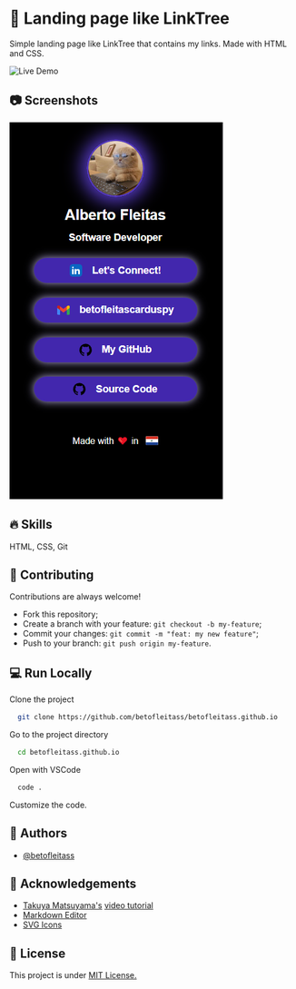 
# 🚀 Landing page like LinkTree

Simple landing page like LinkTree that contains my links. 
Made with  HTML and CSS.

![Live Demo](https://betofleitass.github.io/)

## 📷 Screenshots

![Screenshot](./images/screenshot.png)


## 🔥 Skills
HTML, CSS, Git

## 👐 Contributing

Contributions are always welcome!

- Fork this repository;
- Create a branch with your feature: `git checkout -b my-feature`;
- Commit your changes: `git commit -m "feat: my new feature"`;
- Push to your branch: `git push origin my-feature`.

## 💻 Run Locally

Clone the project

```bash
  git clone https://github.com/betofleitass/betofleitass.github.io
```

Go to the project directory

```bash
  cd betofleitass.github.io
```

Open with VSCode

```bash
  code .
```

Customize the code.

## 👦 Authors

- [@betofleitass](https://www.github.com/betofleitass)


## 🙌 Acknowledgements
 - [Takuya Matsuyama's](https://www.craftz.dog/) [video tutorial](https://www.youtube.com/watch?v=u71pHOyvBp0&ab_channel=devaslife)
 - [Markdown Editor](https://readme.so/es/editor)
 - [SVG Icons](https://uxwing.com/)


## 📓 License

This project is under [MIT License.](https://choosealicense.com/licenses/mit/)

